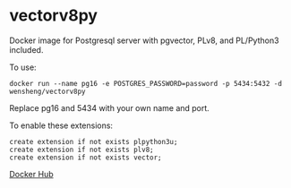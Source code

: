 # vectorv8py

Docker image for Postgresql server with pgvector, PLv8, and PL/Python3 included.

To use:

    docker run --name pg16 -e POSTGRES_PASSWORD=password -p 5434:5432 -d wensheng/vectorv8py

Replace pg16 and 5434 with your own name and port.

To enable these extensions:

    create extension if not exists plpython3u;
    create extension if not exists plv8;
    create extension if not exists vector;

[Docker Hub](https://hub.docker.com/r/wensheng/vectorv8py)

